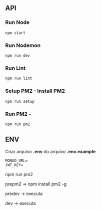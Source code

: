 ## API

### Run Node

```
npm start
```

### Run Nodemon

```
npm run dev
```

### Run Lint

```
npm run lint
```

### Setup PM2 - Install PM2

```
npm run setup
```

### Run PM2 -

```
npm run pm2
```

## ENV

Criar arquivo **.env** do arquivo **.env.example**

```
MONGO_URL=
JWT_KEY=
```

npm run pm2

prepm2 -> npm install pm2 -g

predev -> executa

dev -> executa
